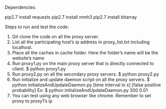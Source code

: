Dependencies:

pip2.7 install requests 
pip2.7 install mmh3
pip2.7 install bitarray

Steps to run and test the code:

1. Git clone the code on all the proxy server. 
2. List all the participating host’s ip address in proxy_list.txt including localhost.
3. Place all the caches in cache folder. Here the folder’s name will be the website’s name 
4. Run proxy1.py on the main proxy server that is directly connected to client.
   $ python  proxy1.py
5. Run proxy2.py on all the secondary proxy servers.
   $ python proxy2.py
6. Run initialize and update daemon script on all the proxy servers.
   $ python initializeAndUpdateDaemon.py [time interval in s] [false positive probability] 
     Ex: $ python initializeAndUpdateDaemon.py 300 0.01
7. You can test using any web browser like chrome. Remember to set proxy to proxy1’s ip

